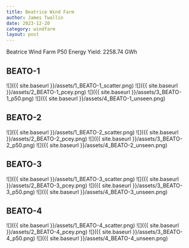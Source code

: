 ```yaml
---
title: Beatrice Wind Farm
author: James Twallin
date: 2023-12-20
category: windfarm
layout: post
---
```

Beatrice Wind Farm P50 Energy Yield: 2258.74 GWh

BEATO-1
-------------
![]({{ site.baseurl }}/assets/1_BEATO-1_scatter.png)
![]({{ site.baseurl }}/assets/2_BEATO-1_pcey.png)
![]({{ site.baseurl }}/assets/3_BEATO-1_p50.png)
![]({{ site.baseurl }}/assets/4_BEATO-1_unseen.png)

BEATO-2
-------------
![]({{ site.baseurl }}/assets/1_BEATO-2_scatter.png)
![]({{ site.baseurl }}/assets/2_BEATO-2_pcey.png)
![]({{ site.baseurl }}/assets/3_BEATO-2_p50.png)
![]({{ site.baseurl }}/assets/4_BEATO-2_unseen.png)

BEATO-3
-------------
![]({{ site.baseurl }}/assets/1_BEATO-3_scatter.png)
![]({{ site.baseurl }}/assets/2_BEATO-3_pcey.png)
![]({{ site.baseurl }}/assets/3_BEATO-3_p50.png)
![]({{ site.baseurl }}/assets/4_BEATO-3_unseen.png)

BEATO-4
-------------
![]({{ site.baseurl }}/assets/1_BEATO-4_scatter.png)
![]({{ site.baseurl }}/assets/2_BEATO-4_pcey.png)
![]({{ site.baseurl }}/assets/3_BEATO-4_p50.png)
![]({{ site.baseurl }}/assets/4_BEATO-4_unseen.png)


